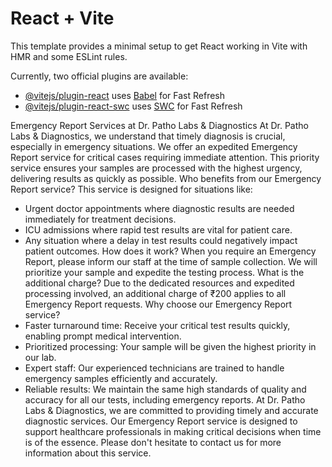 # React + Vite

This template provides a minimal setup to get React working in Vite with HMR and some ESLint rules.

Currently, two official plugins are available:

- [@vitejs/plugin-react](https://github.com/vitejs/vite-plugin-react/blob/main/packages/plugin-react/README.md) uses [Babel](https://babeljs.io/) for Fast Refresh
- [@vitejs/plugin-react-swc](https://github.com/vitejs/vite-plugin-react-swc) uses [SWC](https://swc.rs/) for Fast Refresh


Emergency Report Services at Dr. Patho Labs & Diagnostics
At Dr. Patho Labs & Diagnostics, we understand that timely diagnosis is crucial, especially in emergency situations.  We offer an expedited Emergency Report service for critical cases requiring immediate attention. This priority service ensures your samples are processed with the highest urgency, delivering results as quickly as possible.
Who benefits from our Emergency Report service?
This service is designed for situations like:
 * Urgent doctor appointments where diagnostic results are needed immediately for treatment decisions.
 * ICU admissions where rapid test results are vital for patient care.
 * Any situation where a delay in test results could negatively impact patient outcomes.
How does it work?
When you require an Emergency Report, please inform our staff at the time of sample collection.  We will prioritize your sample and expedite the testing process.
What is the additional charge?
Due to the dedicated resources and expedited processing involved, an additional charge of ₹200 applies to all Emergency Report requests.
Why choose our Emergency Report service?
 * Faster turnaround time:  Receive your critical test results quickly, enabling prompt medical intervention.
 * Prioritized processing: Your sample will be given the highest priority in our lab.
 * Expert staff: Our experienced technicians are trained to handle emergency samples efficiently and accurately.
 * Reliable results:  We maintain the same high standards of quality and accuracy for all our tests, including emergency reports.
At Dr. Patho Labs & Diagnostics, we are committed to providing timely and accurate diagnostic services. Our Emergency Report service is designed to support healthcare professionals in making critical decisions when time is of the essence.  Please don't hesitate to contact us for more information about this service.
